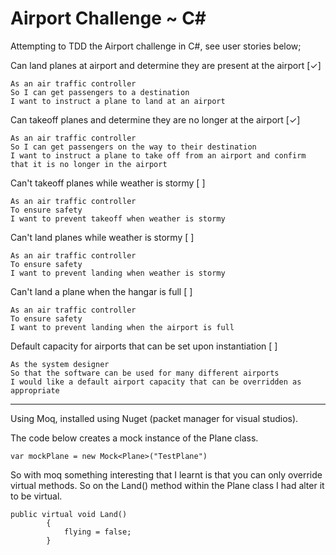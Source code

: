 ﻿# Airport Challenge ~ C#

Attempting to TDD the Airport challenge in C#, see user stories below;

Can land planes at airport and determine they are present at the airport [✓]
```
As an air traffic controller 
So I can get passengers to a destination 
I want to instruct a plane to land at an airport
```

Can takeoff planes and determine they are no longer at the airport [✓]
```
As an air traffic controller 
So I can get passengers on the way to their destination 
I want to instruct a plane to take off from an airport and confirm that it is no longer in the airport
```

Can't takeoff planes while weather is stormy [ ]
```
As an air traffic controller 
To ensure safety 
I want to prevent takeoff when weather is stormy 
```

Can't land planes while weather is stormy [ ]
```
As an air traffic controller 
To ensure safety 
I want to prevent landing when weather is stormy 
```

Can't land a plane when the hangar is full [ ]
```
As an air traffic controller 
To ensure safety 
I want to prevent landing when the airport is full 
```

Default capacity for airports that can be set upon instantiation [ ]
```
As the system designer
So that the software can be used for many different airports
I would like a default airport capacity that can be overridden as appropriate
```

---

Using Moq, installed using Nuget (packet manager for visual studios). 


The code below creates a mock instance of the Plane class. 
```
var mockPlane = new Mock<Plane>("TestPlane")
```

So with moq something interesting that I learnt is that you can only override virtual methods. So on the Land() method within the Plane class
I had alter it to be virtual. 

```
public virtual void Land()
        {
            flying = false;
        }
```